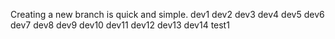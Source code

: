 Creating a new branch is quick and simple.
dev1
dev2
dev3
dev4
dev5
dev6
dev7
dev8
dev9
dev10
dev11
dev12
dev13
dev14
test1